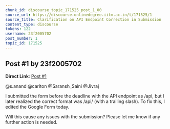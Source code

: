 ```yaml
---
chunk_id: discourse_topic_171525_post_1_00
source_url: https://discourse.onlinedegree.iitm.ac.in/t/171525/1
source_title: Clarification on API Endpoint Correction in Submission
content_type: discourse
tokens: 122
username: 23f2005702
post_number: 1
topic_id: 171525
---
```


## Post #1 by 23f2005702

**Direct Link**: [Post #1](https://discourse.onlinedegree.iitm.ac.in/t/171525/1)

@s.anand @carlton @Saransh_Saini @Jivraj

I submitted the form before the deadline with the API endpoint as /api, but I later realized the correct format was /api/ (with a trailing slash). To fix this, I edited the Google Form today.

Will this cause any issues with the submission? Please let me know if any further action is needed.
